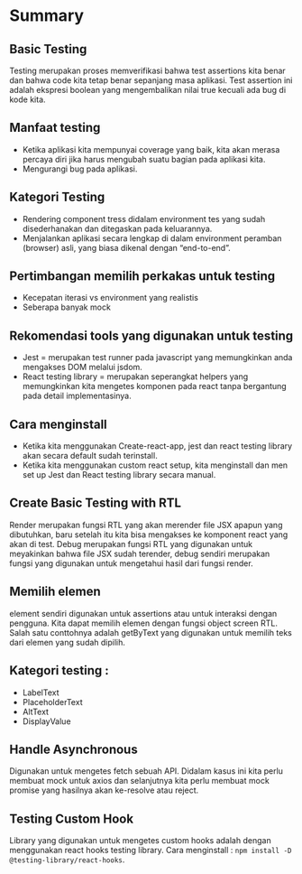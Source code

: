# Summary

## Basic Testing

Testing merupakan proses memverifikasi bahwa test assertions kita benar dan bahwa code kita tetap benar sepanjang masa aplikasi. Test assertion ini adalah ekspresi boolean yang mengembalikan nilai true kecuali ada bug di kode kita.

## Manfaat testing

- Ketika aplikasi kita mempunyai coverage yang baik, kita akan merasa percaya diri jika harus mengubah suatu bagian pada aplikasi kita.
- Mengurangi bug pada aplikasi.

## Kategori Testing

- Rendering component tress didalam environment tes yang sudah disederhanakan dan ditegaskan pada keluarannya.
- Menjalankan aplikasi secara lengkap di dalam environment peramban (browser) asli, yang biasa dikenal dengan “end-to-end”.

## Pertimbangan memilih perkakas untuk testing

- Kecepatan iterasi vs environment yang realistis
- Seberapa banyak mock

## Rekomendasi tools yang digunakan untuk testing

- Jest = merupakan test runner pada javascript yang memungkinkan anda mengakses DOM melalui jsdom.
- React testing library = merupakan seperangkat helpers yang memungkinkan kita mengetes komponen pada react tanpa bergantung pada detail implementasinya.

## Cara menginstall

- Ketika kita menggunakan Create-react-app, jest dan react testing library akan secara default sudah terinstall.
- Ketika kita menggunakan custom react setup, kita menginstall dan men set up Jest dan React testing library secara manual.

## Create Basic Testing with RTL

Render merupakan fungsi RTL yang akan merender file JSX apapun yang dibutuhkan, baru setelah itu kita bisa mengakses ke komponent react yang akan di test. Debug merupakan fungsi RTL yang digunakan untuk meyakinkan bahwa file JSX sudah terender, debug sendiri merupakan fungsi yang digunakan untuk mengetahui hasil dari fungsi render.

## Memilih elemen

element sendiri digunakan untuk assertions atau untuk interaksi dengan pengguna. Kita dapat memilih elemen dengan fungsi object screen RTL. Salah satu conttohnya adalah getByText yang digunakan untuk memilih teks dari elemen yang sudah dipilih.

## Kategori testing :

- LabelText
- PlaceholderText
- AltText
- DisplayValue

## Handle Asynchronous

Digunakan untuk mengetes fetch sebuah API. Didalam kasus ini kita perlu membuat mock untuk axios dan selanjutnya kita perlu membuat mock promise yang hasilnya akan ke-resolve atau reject.

## Testing Custom Hook

Library yang digunakan untuk mengetes custom hooks adalah dengan menggunakan react hooks testing library. Cara menginstall : `npm install -D @testing-library/react-hooks`.
